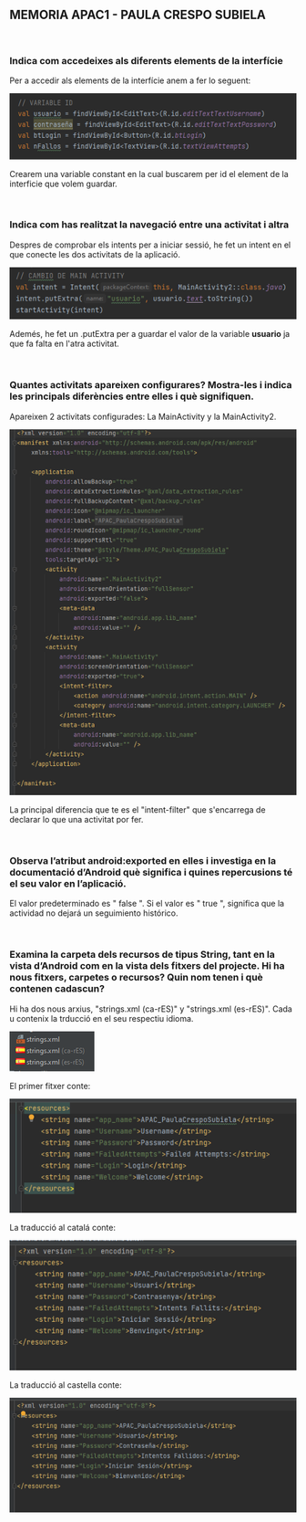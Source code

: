 ## MEMORIA APAC1 - PAULA CRESPO SUBIELA

<br>

### **Indica com accedeixes als diferents elements de la interfície**
Per a accedir als elements de la interfície anem a fer lo seguent: 

![FOTO DE COM ACCEDIR A LES INTERFICIES](/MEMORIAS/APAC1/img1.png)

Crearem una variable constant en la cual buscarem per id el element de la interficie que volem guardar.

<br>

### **Indica com has realitzat la navegació entre una activitat i altra**
Despres de comprobar els intents per a iniciar sessió, he fet un intent en el que conecte les dos activitats de la aplicació.

![FOTO DEL INTENT](/MEMORIAS/APAC1/img2.png)

Ademés, he fet un .putExtra per a guardar el valor de la variable **usuario** ja que fa falta en l'atra activitat.

<br>

### **Quantes activitats apareixen configurares? Mostra-les i indica les principals diferències entre elles i què signifiquen.**

Apareixen 2 activitats configurades: La MainActivity y la MainActivity2.

![FOTO DEL FITXER MANIFEST](/MEMORIAS/APAC1/img3.png)

La principal diferencia que te es el "intent-filter" que s'encarrega de declarar lo que una activitat por fer.

<br>

### **Observa l’atribut android:exported en elles i investiga en la documentació d’Android què significa i quines repercusions té el seu valor en l’aplicació.**

El valor predeterminado es " false ". Si el valor es " true ", significa que la actividad no dejará un seguimiento histórico.

<br>

### **Examina la carpeta dels recursos de tipus String, tant en la vista d’Android com en la vista dels fitxers del projecte. Hi ha nous fitxers, carpetes o recursos? Quin nom tenen i què contenen cadascun?**

Hi ha dos nous arxius, "strings.xml (ca-rES)" y "strings.xml (es-rES)". Cada u contenix la trducció en el seu respectiu idioma.

![FOTO DEL STRING.XML](/MEMORIAS/APAC1/img4.png)

El primer fitxer conte: 

![STRING.XML](/MEMORIAS/APAC1/img5.png)

La traducció al catalá conte: 

![TRADUCCIO CATALA](/MEMORIAS/APAC1/img6.png)

La traducció al castella conte: 

![TRADUCCIO CASTELLA](/MEMORIAS/APAC1/img7.png)
